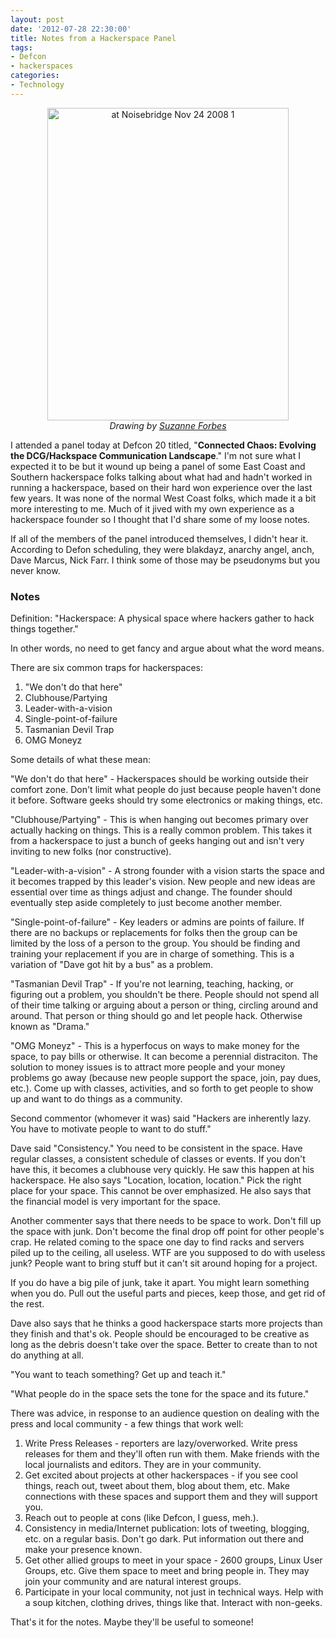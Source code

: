 ```yaml
--- 
layout: post
date: '2012-07-28 22:30:00'
title: Notes from a Hackerspace Panel
tags: 
- Defcon
- hackerspaces
categories:
- Technology
---
```

<p style="text-align:center"><a href="http://www.flickr.com/photos/32609854@N00/3058499714/" title="at Noisebridge Nov 24 2008 1 by slurkflickr, on Flickr"><img src="https://farm4.staticflickr.com/3192/3058499714_414b30b3a1.jpg" width="386" height="500" alt="at Noisebridge Nov 24 2008 1"></a><br><em>Drawing by <a href="http://www.suzanneforbes.com/">Suzanne Forbes</a></em></p>

I attended a panel today at Defcon 20 titled, "**Connected Chaos: Evolving the DCG/Hackspace Communication Landscape**." I'm not sure what I expected it to be but it wound up being a panel of some East Coast and Southern hackerspace folks talking about what had and hadn't worked in running a hackerspace, based on their hard won experience over the last few years. It was none of the normal West Coast folks, which made it a bit more interesting to me. Much of it jived with my own experience as a hackerspace founder so I thought that I'd share some of my loose notes. 

If all of the members of the panel introduced themselves, I didn't hear it. According to Defon scheduling, they were blakdayz, anarchy angel, anch, Dave Marcus, Nick Farr. I think some of those may be pseudonyms but you never know.

### Notes

Definition: "Hackerspace: A physical space where hackers gather to hack things together." 

In other words, no need to get fancy and argue about what the word means.

There are six common traps for hackerspaces:

1. "We don't do that here"
2. Clubhouse/Partying
3. Leader-with-a-vision
4. Single-point-of-failure
5. Tasmanian Devil Trap
6. OMG Moneyz

Some details of what these mean:

"We don't do that here" - Hackerspaces should be working outside their comfort zone. Don't limit what people do just because people haven't done it before. Software geeks should try some electronics or making things, etc. 

"Clubhouse/Partying" - This is when hanging out becomes primary over actually hacking on things. This is a really common problem. This takes it from a hackerspace to just a bunch of geeks hanging out and isn't very inviting to new folks (nor constructive).

"Leader-with-a-vision" - A strong founder with a vision starts the space and it becomes trapped by this leader's vision. New people and new ideas are essential over time as things adjust and change. The founder should eventually step aside completely to just become another member.

"Single-point-of-failure" - Key leaders or admins are points of failure. If there are no backups or replacements for folks then the group can be limited by the loss of a person to the group. You should be finding and training your replacement if you are in charge of something. This is a variation of "Dave got hit by a bus" as a problem.

"Tasmanian Devil Trap" - If you're not learning, teaching, hacking, or figuring out a problem, you shouldn't be there. People should not spend all of their time talking or arguing about a person or thing, circling around and around. That person or thing should go and let people hack. Otherwise known as "Drama."

"OMG Moneyz" - This is a hyperfocus on ways to make money for the space, to pay bills or otherwise. It can become a perennial distraciton. The solution to money issues is to attract more people and your money problems go away (because new people support the space, join, pay dues, etc.). Come up with classes, activities, and so forth to get people to show up and want to do things as a community.

Second commentor (whomever it was) said "Hackers are inherently lazy. You have to motivate people to want to do stuff."

Dave said "Consistency." You need to be consistent in the space. Have regular classes, a consistent schedule of classes or events. If you don't have this, it becomes a clubhouse very quickly. He saw this happen at his hackerspace. He also says "Location, location, location." Pick the right place for your space. This cannot be over emphasized. He also says that the financial model is very important for the space. 

Another commenter says that there needs to be space to work. Don't fill up the space with junk. Don't become the final drop off point for other people's crap. He related coming to the space one day to find racks and servers piled up to the ceiling, all useless. WTF are you supposed to do with useless junk? People want to bring stuff but it can't sit around hoping for a project.

If you do have a big pile of junk, take it apart. You might learn something when you do. Pull out the useful parts and pieces, keep those, and get rid of the rest.

Dave also says that he thinks a good hackerspace starts more projects than they finish and that's ok. People should be encouraged to be creative as long as the debris doesn't take over the space. Better to create than to not do anything at all.

"You want to teach something? Get up and teach it."

"What people do in the space sets the tone for the space and its future."

There was advice, in response to an audience question on dealing with the press and local community - a few things that work well:

1. Write Press Releases - reporters are lazy/overworked. Write press releases for them and they'll often run with them. Make friends with the local journalists and editors. They are in your community. 
2. Get excited about projects at other hackerspaces - if you see cool things, reach out, tweet about them, blog about them, etc. Make connections with these spaces and support them and they will support you.
3. Reach out to people at cons (like Defcon, I guess, meh.).
4. Consistency in media/Internet publication: lots of tweeting, blogging, etc. on a regular basis. Don't go dark. Put information out there and make your presence known.
5. Get other allied groups to meet in your space - 2600 groups, Linux User Groups, etc. Give them space to meet and bring people in. They may join your community and are natural interest groups.
6. Participate in your local community, not just in technical ways. Help with a soup kitchen, clothing drives, things like that. Interact with non-geeks.

That's it for the notes. Maybe they'll be useful to someone!